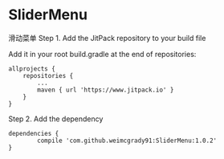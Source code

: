 # SliderMenu
滑动菜单
Step 1. Add the JitPack repository to your build file


Add it in your root build.gradle at the end of repositories:

	allprojects {
		repositories {
			...
			maven { url 'https://www.jitpack.io' }
		}
	}
Step 2. Add the dependency

	dependencies {
	        compile 'com.github.weimcgrady91:SliderMenu:1.0.2'
	}
